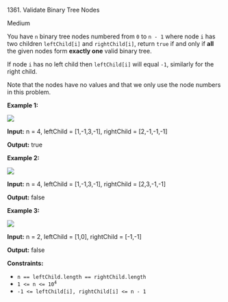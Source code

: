 1361\. Validate Binary Tree Nodes

Medium

You have `n` binary tree nodes numbered from `0` to `n - 1` where node `i` has two children `leftChild[i]` and `rightChild[i]`, return `true` if and only if **all** the given nodes form **exactly one** valid binary tree.

If node `i` has no left child then `leftChild[i]` will equal `-1`, similarly for the right child.

Note that the nodes have no values and that we only use the node numbers in this problem.

**Example 1:**

![](https://leetcode-in-java.github.io/src/main/java/g1301_1400/s1361_validate_binary_tree_nodes/1503_ex1.png)

**Input:** n = 4, leftChild = [1,-1,3,-1], rightChild = [2,-1,-1,-1]

**Output:** true

**Example 2:**

![](https://leetcode-in-java.github.io/src/main/java/g1301_1400/s1361_validate_binary_tree_nodes/1503_ex2.png)

**Input:** n = 4, leftChild = [1,-1,3,-1], rightChild = [2,3,-1,-1]

**Output:** false

**Example 3:**

![](https://leetcode-in-java.github.io/src/main/java/g1301_1400/s1361_validate_binary_tree_nodes/1503_ex3.png)

**Input:** n = 2, leftChild = [1,0], rightChild = [-1,-1]

**Output:** false

**Constraints:**

*   `n == leftChild.length == rightChild.length`
*   <code>1 <= n <= 10<sup>4</sup></code>
*   `-1 <= leftChild[i], rightChild[i] <= n - 1`